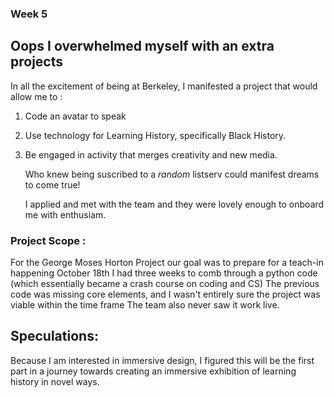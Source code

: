 ### Week 5 ###

## Oops I overwhelmed myself with an extra projects ##

In all the excitement of being at Berkeley, I manifested a project that would allow me to : 
1. Code an avatar to speak
2. Use technology for Learning History, specifically Black History.
3. Be engaged in activity that merges creativity and new media.

   Who knew being suscribed to a _random_ listserv could manifest dreams to come true!
   
   I applied and met with the team and they were lovely enough to onboard me with enthusiam. 

### Project Scope : 
For the George Moses Horton Project our goal was to prepare for a teach-in happening October 18th
I had three weeks to comb through a python code (which essentially became a crash course on coding and CS) 
The previous code was missing core elements, and I wasn't entirely sure the project was viable within the time frame
The team also never saw it work live. 

## Speculations: 
Because I am interested in immersive design, I figured this will be the first part in a journey towards creating an immersive exhibition of 
learning history in novel ways.
